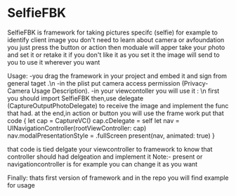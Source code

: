 # SelfieFBK
SelfieFBK is framework for taking pictures specifc (selfie) 
for example to identify client image 
you don't need to learn about camera or avfoundation you just press the button or action 
then moduale will apper take your photo and set it or retake it if you don't like it as you set it the image will send to you
to use it wherever you want

Usage:
-you drag the framework in your project and embed it and sign from general taget .\n
-in the plist put camera access permission (Privacy-Camera Usage Description).
-in your viewcontoller you will use it : \n
first you should import SelfieFBK
then,use delegate (CaptureOutputPhotoDelegate) to receive the image and implement the func that had.
at the end,in action or button you will use the frame work put that code 
 { 
       let cap = CaptureVC()
        cap.cDelegate = self
        let nav = UINavigationController(rootViewController: cap)
        nav.modalPresentationStyle = .fullScreen
        present(nav, animated: true)
 }

that code is tied delgate your viewcontroller to framework to know that controller should had delgeation and implement it
Note:-
present or navigationcontroller is for example you can change it as you want

Finally:
thats first version of framework and in the repo you will find example for usage
